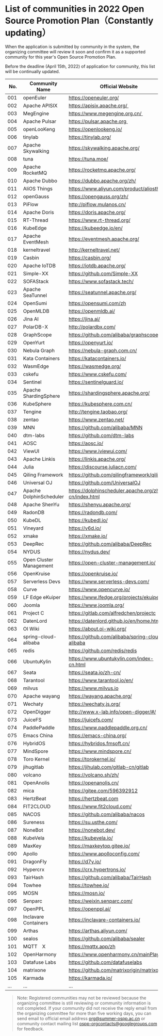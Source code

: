 # List of communities in 2022 Open Source Promotion Plan（Constantly updating）

When the application is submitted by community in the system, the organizing committee will review it soon and confirm it as a supported community for this year's Open Source Promotion Plan.

Before the deadline (April 15th, 2022) of application for community, this list will be continually updated.

| No.  | Community Name |  Official Website | 
| ---- | ------------ | ------------ | 
| 001  | openEuler            |https://openeuler.org/| 
| 002  | Apache APISIX        | https://apisix.apache.org/ | 
| 003  | MegEngine | https://www.megengine.org.cn/ | 
| 004  | Apache Pulsar        | https://pulsar.apache.org | 
| 005  | openLooKeng          | https://openlookeng.io/ | 
| 006  | tinylab              | https://tinylab.org/ |
| 007  | Apache Skywalking    | https://skywalking.apache.org/ |
| 008  | tuna                 | https://tuna.moe/ |
| 009  | Apache RocketMQ      | https://rocketmq.apache.org/ |
| 010  | Apache Dubbo         | https://dubbo.apache.org/zh/ |
| 011  | AliOS Things         | https://www.aliyun.com/product/aliosthings |
| 012  | openGauss            | https://opengauss.org/zh/ |
| 013  | PiFlow               | http://piflow.mulanos.cn/ |
| 014  | Apache Doris         | https://doris.apache.org/ |
| 015  | RT-Thread            | https://www.rt-thread.org/ |
| 016  | KubeEdge             | https://kubeedge.io/en/ |
| 017  | Apache EventMesh     | https://eventmesh.apache.org/ |
| 018  | kerneltravel         | http://kerneltravel.net/ |
| 019  | Casbin         | https://casbin.org/ |
| 020  | Apache IoTDB         | https://iotdb.apache.org/ |
| 021  | Simple-XX         | https://github.com/Simple-XX |
| 022  | SOFAStack         | https://www.sofastack.tech/ |
| 023  | Apache SeaTunnel         | https://seatunnel.apache.org/ |
| 024  | OpenSumi         | https://opensumi.com/zh |
| 025  | OpenMLDB        | https://openmldb.ai/ |
| 026  | Jina AI       | https://jina.ai/ |
| 027  | PolarDB-X       | http://polardbx.com/ |
| 028  | GraphScope  | https://github.com/alibaba/graphscope |
| 029  | OpenYurt  | https://openyurt.io/ |
| 030  | Nebula Graph  | https://nebula-graph.com.cn/ |
| 031  | Kata Containers  | https://katacontainers.io/ |
| 032  | WasmEdge | https://wasmedge.org/ |
| 033  | cskefu  | https://www.cskefu.com/ |
| 034  | Sentinel | https://sentinelguard.io/ |
| 035  | Apache ShardingSphere | https://shardingsphere.apache.org/ |
| 036  | KubeSphere | https://kubesphere.com.cn/ |
| 037  | Tengine | http://tengine.taobao.org/ |
| 038  | zentao | https://www.zentao.net/ |
| 039  | MNN | https://github.com/alibaba/MNN |
| 040  | dtm-labs | https://github.com/dtm-labs |
| 041  | AOSC | https://aosc.io/ |
| 042  | ViewUI  | https://www.iviewui.com/ |
| 043  | Apache Linkis | https://linkis.apache.org/ |
| 044  | Julia | https://discourse.juliacn.com/ |
| 045  | Qiling Framework | https://github.com/qilingframework/qiling |
| 046  | Universal OJ  | https://github.com/UniversalOJ |
| 047  | Apache DolphinScheduler | https://dolphinscheduler.apache.org/zh-cn/index.html |
| 048  | Apache ShenYu | https://shenyu.apache.org/ |
| 049  | RadonDB  | https://radondb.com/ |
| 050  | KubeDL | https://kubedl.io/ |
| 051  | Vineyard | https://v6d.io/ |
| 052  | xmake | https://xmake.io/ |
| 053  | DeepRec | https://github.com/alibaba/DeepRec |
| 054  | NYDUS | https://nydus.dev/ |
| 055  | Open Cluster Management | https://open-cluster-management.io/ |
| 056  | OpenKruise | https://openkruise.io/ |
| 057  | Serverless Devs | https://www.serverless-devs.com/ |
| 058  | Curve | https://www.opencurve.io/ |
| 059  | LF Edge eKuiper | https://www.lfedge.org/projects/ekuiper/ |
| 060  | Joomla | https://www.joomla.org/ |
| 061  | Project C | https://gitlab.com/alfredchen/projectc |
| 062  | DatenLord | https://datenlord.github.io/en/home.html |
| 063  | OI Wiki | https://about.oi-wiki.org/ |
| 064  | spring-cloud-alibaba | https://github.com/alibaba/spring-cloud-alibaba |
| 065  | redis | https://github.com/redis/redis |
| 066  | UbuntuKylin | https://www.ubuntukylin.com/index-cn.html |
| 067  | Seata | https://seata.io/zh-cn/ |
| 068  | Tarantool | https://www.tarantool.io/en/ |
| 069  | milvus | https://www.milvus.io |
| 070  | Apache wayang | https://wayang.apache.org/ |
| 071  | Wechaty | https://wechaty.js.org/ |
| 072  | OpenDigger | http://www.x-lab.info/open-digger/#/ |
| 073  | JuiceFS | https://juicefs.com/ |
| 074  | PaddlePaddle | https://www.paddlepaddle.org.cn/ |
| 075  | Emacs China | https://emacs-china.org/ |
| 076  | HybridOS | https://hybridos.fmsoft.cn/ |
| 077  | MindSpore | https://www.mindspore.cn/ |
| 078  | Toro Kernel | https://torokernel.io/ |
| 079  | jihugitlab | https://jihulab.com/gitlab-cn/gitlab |
| 080  | volcano | https://volcano.sh/zh/ |
| 081  | OpenAnolis | https://openanolis.cn/ |
| 082  | mica | https://gitee.com/596392912 |
| 083  | HertzBeat | https://hertzbeat.com |
| 084  | FIT2CLOUD | https://www.fit2cloud.com/ |
| 085  | NACOS | https://github.com/alibaba/nacos |
| 086  | Sureness | https://su.usthe.com/ |
| 087  | NoneBot | https://nonebot.dev/ |
| 088  | KubeVela | https://kubevela.io/ |
| 089  | MaxKey | https://maxkeytop.gitee.io/ |
| 090  | Apollo | https://www.apolloconfig.com/ |
| 091  | DragonFly | https://d7y.io/ |
| 092  | Hypercrx | https://crx.hypertrons.io/ |
| 093  | TairHash | https://github.com/alibaba/TairHash |
| 094  | Towhee | https://towhee.io/ |
| 095  | MOSN | https://mosn.io/ |
| 096  | Senparc | https://weixin.senparc.com/ |
| 097  | OpenPPL | https://openppl.ai/ |
| 098  | Inclavare Containers | https://inclavare-containers.io/ |
| 099  | Arthas | https://arthas.aliyun.com/ |
| 100  | sealos | https://github.com/alibaba/sealer |
| 101  | MQTT　X | https://mqttx.app/zh |
| 102  | OpenHarmony | https://www.openharmony.cn/mainPlay |
| 103  | Datafuse Labs | https://github.com/datafuselabs |
| 104  | matrixone | https://github.com/matrixorigin/matrixone |
| 105  | Karmada | https://karmada.io/ |
| … | … | …  |

> Note: Registered communities may not be reviewed because the organizing committee is still reviewing or community information is not completed. If your community did not receive the reply email from the organizing committee for more than five working days, you can send email to official email address org@summer-ospp.ac.cn or community contact mailing list ospp-orgcontacts@googlegroups.com for feedback.
>
> 

